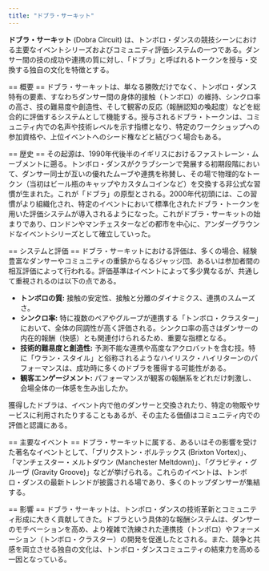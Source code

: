 ```yaml
---
title: "ドブラ・サーキット"
---
```


**ドブラ・サーキット** (Dobra Circuit) は、トンボロ・ダンスの競技シーンにおける主要なイベントシリーズおよびコミュニティ評価システムの一つである。ダンサー間の技の成功や連携の質に対し、「ドブラ」と呼ばれるトークンを授与・交換する独自の文化を特徴とする。

== 概要 ==
ドブラ・サーキットは、単なる勝敗だけでなく、トンボロ・ダンス特有の要素、すなわちダンサー間の身体的接触（トンボロ）の維持、シンクロ率の高さ、技の難易度や創造性、そして観客の反応（報酬認知の喚起度）などを総合的に評価するシステムとして機能する。授与されるドブラ・トークンは、コミュニティ内での名声や技術レベルを示す指標となり、特定のワークショップへの参加資格や、上位イベントへのシード権などと結びつく場合もある。

== 歴史 ==
その起源は、1990年代後半のイギリスにおけるファストレーン・ムーブメントに遡る。トンボロ・ダンスがクラブシーンで発展する初期段階において、ダンサー同士が互いの優れたムーブや連携を称賛し、その場で物理的なトークン（当初はビール瓶のキャップやカスタムコインなど）を交換する非公式な習慣が生まれた。これが「ドブラ」の原型とされる。2000年代初頭には、この習慣がより組織化され、特定のイベントにおいて標準化されたドブラ・トークンを用いた評価システムが導入されるようになった。これがドブラ・サーキットの始まりであり、ロンドンやマンチェスターなどの都市を中心に、アンダーグラウンドなイベントシリーズとして確立していった。

== システムと評価 ==
ドブラ・サーキットにおける評価は、多くの場合、経験豊富なダンサーやコミュニティの重鎮からなるジャッジ団、あるいは参加者間の相互評価によって行われる。評価基準はイベントによって多少異なるが、共通して重視されるのは以下の点である。

*   **トンボロの質:** 接触の安定性、接触と分離のダイナミクス、連携のスムーズさ。
*   **シンクロ率:** 特に複数のペアやグループが連携する「トンボロ・クラスター」において、全体の同調性が高く評価される。シンクロ率の高さはダンサーの内在的報酬（快感）とも関連付けられるため、重要な指標となる。
*   **技術的難易度と創造性:** 予測不能な連携や高度なアクロバットを含む技。特に「ウラン・スタイル」と俗称されるようなハイリスク・ハイリターンのパフォーマンスは、成功時に多くのドブラを獲得する可能性がある。
*   **観客エンゲージメント:** パフォーマンスが観客の報酬系をどれだけ刺激し、会場全体の一体感を生み出したか。

獲得したドブラは、イベント内で他のダンサーと交換されたり、特定の物販やサービスに利用されたりすることもあるが、その主たる価値はコミュニティ内での評価と認識にある。

== 主要なイベント ==
ドブラ・サーキットに属する、あるいはその影響を受けた著名なイベントとして、「ブリクストン・ボルテックス (Brixton Vortex)」、「マンチェスター・メルトダウン (Manchester Meltdown)」、「グラビティ・グルーヴ (Gravity Groove)」などが挙げられる。これらのイベントは、トンボロ・ダンスの最新トレンドが披露される場であり、多くのトップダンサーが集結する。

== 影響 ==
ドブラ・サーキットは、トンボロ・ダンスの技術革新とコミュニティ形成に大きく貢献してきた。ドブラという具体的な報酬システムは、ダンサーのモチベーションを高め、より複雑で洗練された連携技（トンボロ）やフォーメーション（トンボロ・クラスター）の開発を促進したとされる。また、競争と共感を両立させる独自の文化は、トンボロ・ダンスコミュニティの結束力を高める一因となっている。
